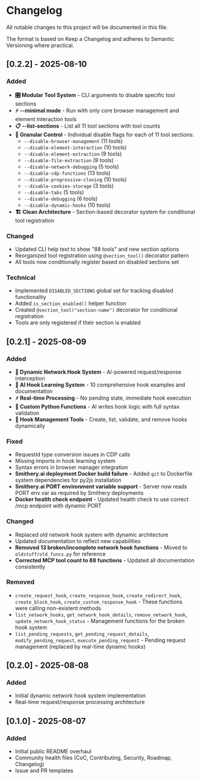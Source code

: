# Changelog

All notable changes to this project will be documented in this file.

The format is based on Keep a Changelog and adheres to Semantic Versioning where practical.

## [0.2.2] - 2025-08-10
### Added
- **🎛️ Modular Tool System** - CLI arguments to disable specific tool sections
- **⚡ --minimal mode** - Run with only core browser management and element interaction tools
- **📋 --list-sections** - List all 11 tool sections with tool counts
- **🔧 Granular Control** - Individual disable flags for each of 11 tool sections:
  - `--disable-browser-management` (11 tools)
  - `--disable-element-interaction` (10 tools) 
  - `--disable-element-extraction` (9 tools)
  - `--disable-file-extraction` (9 tools)
  - `--disable-network-debugging` (5 tools)
  - `--disable-cdp-functions` (13 tools)
  - `--disable-progressive-cloning` (10 tools)
  - `--disable-cookies-storage` (3 tools)
  - `--disable-tabs` (5 tools)
  - `--disable-debugging` (6 tools)
  - `--disable-dynamic-hooks` (10 tools)
- **🏗️ Clean Architecture** - Section-based decorator system for conditional tool registration

### Changed
- Updated CLI help text to show "88 tools" and new section options
- Reorganized tool registration using `@section_tool()` decorator pattern
- All tools now conditionally register based on disabled sections set

### Technical
- Implemented `DISABLED_SECTIONS` global set for tracking disabled functionality
- Added `is_section_enabled()` helper function
- Created `@section_tool("section-name")` decorator for conditional registration
- Tools are only registered if their section is enabled

## [0.2.1] - 2025-08-09
### Added
- **🚀 Dynamic Network Hook System** - AI-powered request/response interception
- **🧠 AI Hook Learning System** - 10 comprehensive hook examples and documentation
- **⚡ Real-time Processing** - No pending state, immediate hook execution
- **🐍 Custom Python Functions** - AI writes hook logic with full syntax validation
- **🔧 Hook Management Tools** - Create, list, validate, and remove hooks dynamically

### Fixed
- RequestId type conversion issues in CDP calls
- Missing imports in hook learning system
- Syntax errors in browser manager integration
- **Smithery.ai deployment Docker build failure** - Added `git` to Dockerfile system dependencies for py2js installation
- **Smithery.ai PORT environment variable support** - Server now reads PORT env var as required by Smithery deployments
- **Docker health check endpoint** - Updated health check to use correct /mcp endpoint with dynamic PORT

### Changed
- Replaced old network hook system with dynamic architecture
- Updated documentation to reflect new capabilities
- **Removed 13 broken/incomplete network hook functions** - Moved to `oldstuff/old_funcs.py` for reference
- **Corrected MCP tool count to 88 functions** - Updated all documentation consistently

### Removed
- `create_request_hook`, `create_response_hook`, `create_redirect_hook`, `create_block_hook`, `create_custom_response_hook` - These functions were calling non-existent methods
- `list_network_hooks`, `get_network_hook_details`, `remove_network_hook`, `update_network_hook_status` - Management functions for the broken hook system
- `list_pending_requests`, `get_pending_request_details`, `modify_pending_request`, `execute_pending_request` - Pending request management (replaced by real-time dynamic hooks)

## [0.2.0] - 2025-08-08
### Added
- Initial dynamic network hook system implementation
- Real-time request/response processing architecture

## [0.1.0] - 2025-08-07
### Added
- Initial public README overhaul
- Community health files (CoC, Contributing, Security, Roadmap, Changelog)
- Issue and PR templates


